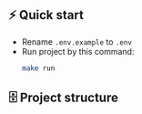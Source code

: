 ## ⚡️ Quick start

- Rename `.env.example` to `.env`
- Run project by this command:
  ```bash
  make run
  ```

## 🗄 Project structure